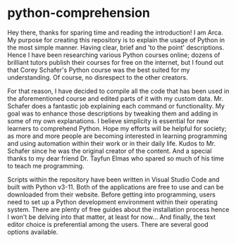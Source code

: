 # python-comprehension
Hey there, thanks for sparing time and reading the introduction! I am Arca. My purpose for creating this repository is to explain the usage of Python in the most simple manner. Having clear, brief and 'to the point' descriptions. Hence I have been researching various Python courses online; dozens of brilliant tutors publish their courses for free on the internet, but I found out that Corey Schafer's Python course was the best suited for my understanding. Of course, no disrespect to the other creators.

For that reason, I have decided to compile all the code that has been used in the aforementioned course and edited parts of it with my custom data. Mr. Schafer does a fantastic job explaining each command or functionality. My goal was to enhance those descriptions by tweaking them and adding in some of my own explanations. I believe simplicity is essential for new learners to comprehend Python. Hope my efforts will be helpful for society; as more and more people are becoming interested in learning programming and using automation within their work or in their daily life. Kudos to Mr. Schafer since he was the original creator of the content. And a special thanks to my dear friend Dr. Tayfun Elmas who spared so much of his time to teach me programming.

Scripts within the repository have been written in Visual Studio Code and built with Python v3-11. Both of the applications are free to use and can be downloaded from their website. Before getting into programming, users need to set up a Python development environment within their operating system. There are plenty of free guides about the installation process hence I won't be delving into that matter, at least for now... And finally, the text editor choice is preferential among the users. There are several good options available.
